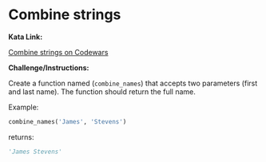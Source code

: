 # Combine strings
 
**Kata Link:** 

[Combine strings on Codewars](https://www.codewars.com/kata/55f73f66d160f1f1db000059/train/python)

**Challenge/Instructions:**

Create a function named (`combine_names`) that accepts two parameters (first and last name). The function should return the full name.

Example:

```python
combine_names('James', 'Stevens')
```

returns:

```python
'James Stevens'
```